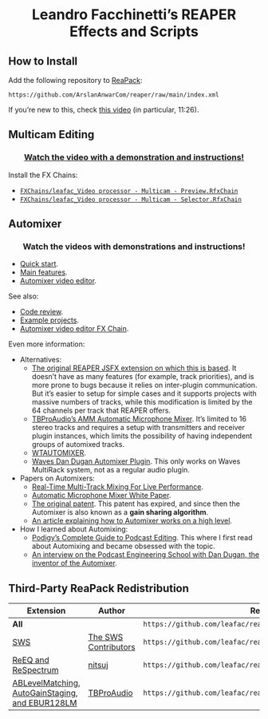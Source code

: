 <!--
When exploding tracks that make up a ‘.mkv’ file, preserve the tracks names. (https://forum.cockos.com/showthread.php?p=2598861#post2598861)




// Tale

desc:JSFX mouse cursors
slider1:1<1,14,1{None*,Arrow,Text,Wait*,Crosshair*,Arrow Up,Size NW/SE,Size NE/SW,Size W/E,Size N/S,Size All,No,Hand,App Start*,Help*}>Cursor

@init

mem_set_values(tbl,
  // 32511 or any other undefined resource ID.
  32511, // None*

  32512, // Arrow
  32513, // Text
  32514, // Wait*
  32515, // Crosshair*
  32516, // Arrow Up

  32642, // Size NW/SE
  32643, // Size NE/SW
  32644, // Size W/E
  32645, // Size N/S
  32646, // Size All

  32648, // No
  32649, // Hand
  32650, // App Start*
  32651  // Help*
);

// * Not available on macOS.

@gfx

gfx_setcursor(tbl[slider1]);














Bug in Scripts/leafac_Explode multistream (multitrack) media file to new one-stream (one-track) media files.lua:
Streams may be something other than video or audio. They may also be subtitles, attachments (data), and so forth. Right now, the script will try to treat them as audio and crash. These other streams should probably be ignored. (Report back to Ockenden)





Image to MIDI conversion


Maybe multichannel is bad because it affects Sidechains for later plugins
Test what denormalization is doing: adding noise (like dither) or a fixed small value (like ReEQ)
On rms, don’t compute the root and convert to db directly
Generate pink noise with stochastic model: inverse fft of magnitude with 3db slope and random phase
Waveform visualizer for any plug-in (just sandwich)
Yin
Plugin doctor
Idea of how to make circular buffers faster: have a notion of item size, so that you can store structs directly and cut one memory dereference
Idea pf optmization for rms: dont store the size, store its reciprocal, so that a division turns into a multiplication 
just call getchar so that mouse modifiers work
Digital hardware (like lexicon) has adc and dac. So if you have several in the chain, doesn’t it mean a lot of latency? What about modular synths?


Draw a piano keyboard 
Frequency to midi note and back
What does spectral reversal sound like (not applied to a filter kernel, but to a signal)
Correlation meter


Ping pong ball drop https://www.youtube.com/watch?app=desktop&v=ZGcpOFo_HDA


Use “play or stop” on MIDI editor


ADD TO REAPACK

leafac_Unselect (clear selection of) all tracks, items, envelope points, time selection, and loop points


MAP

esc: leafac_Unselect (clear selection of) all tracks, items, envelope points, time selection, and loop points





Prepare project for video/audio editing: Set BPM to 240 so 1 measure is one second. (See comment on https://reaperblog.net/2017/02/custom-grid-size-toolbar/)


Leslie https://www.youtube.com/watch?v=vUaScoPXW28



Controlling REAPER with AutoHotkey

- [ ] https://www.youtube.com/watch?v=ipL7H02G8bs&lc=UgzfLHisYi3GLBVVCUl4AaABAg


- [ ] OBS ↔ REAPER
    - [ ] Abort recording & pre-roll & stuff: https://forum.cockos.com/showthread.php?p=2455092#post2455092


REAPER ↔ OBS

- [ ] Abort recording: https://forum.cockos.com/showpost.php?p=2430380&postcount=29
- [ ] Don’t show user-generated values in GetUserInputs, use ShowConsoleMsg instead
    - [ ] You would need to add a short reference to the console-window in the title of GetUserInputs, so blind people know, there's a second window to look for additional information.
- [ ] Use Mespotine’s scripts
- [ ] LTC
    - [ ] https://www.youtube.com/watch?v=E4R4wlfKdcw&lc=UgxRZeB539r1oGd__lt4AaABAg
- [ ] Add better error messages:
    - [ ] When OBS isn’t running
    - [ ] When you’re already recording and try to start
    - [ ] When you’re not recording and try to stop
    - [ ] https://www.youtube.com/watch?v=dxfM4ftB1hM&lc=UgyzzfiAV-l2CMDhUF14AaABAg
- [ ] Pre-roll/count-in/loop recording: https://forum.cockos.com/showpost.php?p=2421273&postcount=27
- [ ] Don’t change the recording path in OBS https://forum.cockos.com/showpost.php?p=2476104&postcount=8
- [ ] Add as a new take, not new track (Adding the video as a new take to an item if there is already a video recorded there.) https://forum.cockos.com/showpost.php?p=2476736&postcount=44 / stefhambrook@gmail.com
- [ ] Cancel recording (and discard audio and video files into the trash)  triode
- [ ] Multicam OBS with multiple OBS instances https://www.youtube.com/watch?v=E4R4wlfKdcw&lc=UgyS-NHJoZkEdwLFj3N4AaABAg

- [ ] Add YouTube links to ReaScripts


JSFX

- [ ] Ping-pong delay
- [ ] Detect chords
- [ ] Blow air into mic game
- [ ] Flappy bird game (Flappy Square)
- [ ] Airwindows: Convert to JSFX: Spiral or Mojo
- Focus, an all-in-one distortion suite that includes, among others, the Spiral and Mojo algorithms (you may also try Distortion, which is pretty similar except without the frequency selection)
- PurestGain, as JSFX's ability to type exact values would work wonders on this
- Preponderant, a plugin that does the opposite of popular resonance-removing plugins like Soothe, TEOTE and the freeware Vastaus (we need to implement an "Inverse" function in the Dry/Wet just like in other Airwindows plugins, so it does actually function as a Soothe-like plugin)
- DeBess, as it is an excellent de-esser but its structure may not be easy to understand for beginners (same with Pressure4)
- Infinity2 (so you can kill the feedback with a button instead of dragging the Feedback fader to the left)
- CStrip may be good for JSFX, and I'd like to try its TimeLag function with exact values
Fotis Ky <seethisworld@gmail.com>


- [ ] Control dry/wet depending on gain (think about how reverb works in a hall: louder means more reverb)
- [ ] Fernando Imperator (https://twitter.com/imperat) Feature idea: If you ever develop a version that instead of rendering the multicam video, just creates an XML to import to Adobe Premiere or DaVinci, it'd be awesome.

- [ ] Run Doom in JSFX

Scripts

- [ ] That ADR item naming thing

A VST that connects to WebRTC

- [ ] https://forum.cockos.com/private.php?do=showpm&pmid=205857
- [ ] Re: Build a jsfx plugin question
- [ ] https://forum.cockos.com/showthread.php?t=249449
- [ ] https://sonobus.net
- [ ] https://audiomovers.com/wp/
- [ ] https://www.landr.com/en/sessions


- [ ] Use reaper.GetCursorContext() to create ReaScript that consolidates Item: Duplicate items and Track: Duplicate tracks
- [ ] Upload rendered video to YouTube
- [ ] Sync footage
- [ ] Multicam
    - [ ] Create ReaScripts to switch items on a dedicated track: https://www.youtube.com/watch?v=1BvuRgKNnqc&lc=UgxKIx95LJ9-nLCd-5d4AaABAg
    - [ ] ReaScript to set up tracks & dedicated video processor item
    - [ ] Add support for clicking on thumbnails in preview to switch to another scene
    - [ ] When switching with ReaScript if you didn’t select items, look for an item under the cursor (and maybe even if you did select items, really)


- [ ] Structured data
    - [ ] Structures
        - [ ] Arrays
        - [ ] Objects
        - [ ] Multi-dimensional arrays
            - [ ] For example, lists of one buffer per channel
        - [ ] Circular buffers
            - [ ] One field for current position, another for buffer itself
    - [ ] Uses
    - [ ] Applications
        - [ ] Automixer
        - [ ] Oscilloscope
    - [ ] Implementation techniques
        - [ ] Pseudo-objects
            - [ ] Good because it puts together things that belong together
            - [ ] Bad because it doesn’t work with dynamically allocated structures (for example, one circular buffer per channel)
        - [ ] Arrays with fixed positions (for example, my_object[field_index], my_multi_dimensional_array[index_x][index_y])
        - [ ] Functions that calculate indexes (for example, my_multi_dimensional_array[my_multi_dimensional_array_index(x, y, width, height)]
            - [ ] Good because multiplication is faster than multiple memory lookups of the technique above
            - [ ] Bad because it’s more cumbersome to use (you have to keep repeating the width and height, but it may be a good thing to avoid out-of-bounds errors)
function begin_memory_allocation() global(next_available_memory_address) (
  next_available_memory_address = 0;
);
function array(size) local(address) global(next_available_memory_address) (
  address = next_available_memory_address;
  next_available_memory_address += size;
  address;
);
function end_memory_allocation() global(next_available_memory_address) (
  freembuf(next_available_memory_address + 1);
);

begin_memory_allocation();
buffer1 = array(100);
buffer1[20] = array(20);
buffer2 = array(200);
end_memory_allocation();
- [ ] Better tooling
    - [ ] Formatter
    - [ ] Visual Studio Code support
        - [ ] Syntax highlighter
        - [ ] Refactoring tools
    - [ ] Unit tests
        - [ ] Null tests

Automixer

- https://forums.prosoundweb.com/index.php/topic,158018.0.html
- https://forum.audulus.com/t/gain-sharing-auto-mixer/1744
- [ ] Plugin Delay Compensation should be 0 samples when there’s no lookahead (hard-code a special case)
- [ ] max(gain reduction with lookahead, gain reduction without lookahead) https://www.youtube.com/watch?v=p7Ol5FPvHfs
- [ ] Draw dB scale on meters
- [ ] Envelope (Attack, Hold, Release)
- [ ] More appealing visuals
    - [ ] Background
    - [ ] Title

- [ ] Tone generator: Part 3
    - [ ] Invert square wave
    - [ ] Refactor the thing that draws on Y axis
    - [ ] LFO controls
        - [ ] Test with enveloper
    - [ ] Mention frequency bound problem
- [ ] Hull Moving Average as a low-pass filter
- [ ] Hilbert curve
- [ ] Flappy Bird controlled by voice!
- [ ] Shepard’s tone generator
- [ ] NES emulation
    - [ ] Load ROM as audio!
- [ ] A Vocal Rider clone
- [ ] Sound visualizations
- [ ] DC offset fixer
- [ ] LV2 effect: https://news.ycombinator.com/item?id=25046869
- [ ] Oscilloscope
    - [ ] Plot channels as a stack of oscilloscopes (that’s what the main REAPER interface does)
    - [ ] Draw scale
- [ ] GUI knob: https://forum.cockos.com/showpost.php?p=2357022&postcount=3
- [ ] Delay
    - [ ] Ping-pong
- [ ] Subsampler (a digital distortion effect that consists of reducing the number of samples per second)
    - [ ] Use it for aliasing distortion: https://www.youtube.com/watch?v=74GzXK1MngI
- [ ] Volume meter
- [ ] Tuner
- [ ] Metronome
- [ ] Pitch shifter
- [ ] Vectorscope (ginioscope)
- [ ] Phase shifte
- [ ] Tone Generator
    - [ ] Noise
        - [ ] White
        - [ ] Pink
            - [ ] https://www.firstpr.com.au/dsp/pink-noise/
            - [ ] https://dsp.stackexchange.com/questions/62342/understanding-voss-mccartney-pink-noise-generation-algorithm
            - [ ] 
        - [ ] Brown
        - [ ] Gray
    - [ ] Sample and hold
    - [ ] Truncate the shapes above
    - [ ] ASDR (use trigger)
    - [ ] User-drawn shapes
    - [ ] LFO mode
- [ ] White noise, when speed up, doesn’t sound a different pitch and tamber (it’s a fucking fractal!)
    - [ ] Generate white and brown music with MIDI
    - [ ] Stochastic method
    - [ ] Build arpeggiators with these
    - [ ] Pink noise: levels of river!
    - [ ] White: sum 10 dice / brown: up on even, down on odd / pink: three dice rolled on log_2
    - [ ] How do different colors of sound feel with hands on the speakers
- [ ] Subtractive synth
    - [ ] ADSR
    - [ ] MIDI
- [ ] Granular synth
- [ ] Meters
    - [ ] Peak
    - [ ] RMS
    - [ ] LUFS
        - [ ] Seems to be a combination of RMS + gating + a-weighting
        - [ ] Check EBU manuals to learn more about it
    - [ ] PSR and PLR
        - [ ] http://www.meterplugs.com/blog/2017/05/18/crest-factor-psr-and-plr.html
        - [ ] http://www.meterplugs.com/blog/2016/11/18/why-loudness-doesnt-matter.html
        - [ ] Dear Leandro
- [ ] Levels over time
    - [ ] Peak
    - [ ] RMS
    - [ ] LUFS
- [ ] Pitch shifter
- [ ] EQ
    - [ ] A low-pass filter is like lowering the sample rate 🤯
    - [ ] What are poles and zeroes?
- [ ] Compressor
- [ ] Limiter
    - [ ] Soft clipper
    - [ ] Peak limiter
- [ ] Telephoner: a one knob FX that’s a bit crusher followed by a filter
- [ ] Tremolo
    - [ ] Combination of an LFO with an Enveloper
- [ ] Reverb
    - [ ] Algorithmic
    - [ ] Convolution
- [ ] Spectogram
- [ ] Spectrograph
- [ ] De-click
- [ ] De-plosive
- [ ] Crazy ideas:
    - [ ] Multichannel mid-side
    - [ ] Generate noises (white, pink, and so forth) by inverse FFT of random frequencies with right slope
    - [ ] Generate pink noise with a variation of the standard algorithm: Generate the random number that you need to update every sample anyway; now if it’s between 0 and 0.5, update octave 1; if it’s between 0.5 and 0.75 update octave 2, and so forth (this may be stochastic method)
- [ ] Other topics to cover:
    - [ ] Even when you’re clipping in the middle of a FX chain, or in a channel, there’s a chance that you won’t clip in the end, of somewhere in the pipeline there’s another thing that brings the gain down
        - [ ] That works because internally REAPER (and many other DAWs) use 64 bits per sample, as opposed to the 16/24/32 that you’d find in other places
        - [ ] But it’s generally a bad idea to rely on this, because some effects don’t work as well when the input is clipping
        - [ ] When writing JSFX, this means that sometimes your samples won’t be in the –1 - 1 range
    - [ ] The notions of dB in different scales
        - [ ] dBFS (Full scale)
            - [ ] –∞ - 0
            - [ ] DAWs
        - [ ] dBSPL (Sound pressure levels)
            - [ ] 0 - ∞
        - [ ] VU
            - [ ] Old hardware
            - [ ] 0 is optimal operation level, which corresponds to around –18dBFS
    - [ ] Planning laws


Mid panner https://youtu.be/upG1KaKExMY



 The first idea is a script that would open a dialog box in REAPER. In the dialogue box, you can enter a shortcut or simply paste a command ID, and in the first case, it would look for the command ID with that shortcut assigned to it, and in the second case it would just use the ID to generate a smart marker at edit cursor position. Currently there is an outboarder script that allows making a custom name and color marker, but all the modifications needs to be done by duplicating the script and editing values in the IDE, so I thought It'd be cool if there was a way of to have a dialog box basically kinda fill in those strings. That way it could be a hotkey or toolbar icon and it would quickly generate a bunch of action markers even by hotkey inputs.

  It would be nice if there was a script in REAPER that would generate an ADR script from a list of item names. The studio I used to work in had a similar setup for Pro Tools, where you would make clip regions, and then export a text file from Pro Tools. It would have the start timecode and the name of the clip region, which you would then paste into an excel sheet, and it would generate a script based on that. I'll have to dig it up but basically let me know if any of this sounds like something you'd be interested in and we can keep communicating from there!


   Basically it would be an action to write the volume/pan/pitch envelope of a track onto the items that are on the track. It's really useful in films cuz the sound editor usually doesn't do automation and the mixer does, so with this script, the sound designer can mix their own reaper project, and then in the end just write all of the automation to the items, and they can then just clear all the track envelopes and the project is ready to mix. 

 It'll be useful for other people too cuz track envelopes have a lot more features overall, like latch preview (items have them but they're a pain and again, way fewer actions to toggle them etc.) and also track envelopes are more straightforward to assign to midi controllers than items (speaking of which, action to assign midi cc to "selected items volume" is useful too and I think that one doesn't exist either) but then writing all that to the item frees up the envelope lanes once again, and also items can then be freely position across tracks.


 Scripts/leafac_Explode multistream (multitrack) media file to new one-stream (one-track) media files.lua: copy name from original takes, just like we already copy the name from original tracks: Fotis Ky




 A delay plugin in which you can route anything into the feedback chain by using a non-causal loop in a sandwich of effects.









-- Preferences for LeaFac's-OBS <-> Reaper integration
-- Version 1.0 written by Meo-Ada Mespotine 17th of February 2021 - licensed under MIT-license


-- TODO:
--  Retina-Support missing
--  Check settings-button is not functional yet(please include the code into CheckSettings() )
--  Check tooltips if they are correct and have no typos.


-- [[ Some Custom Settings ]]

-- Default Window position and size:
--    X and Y will be used the first time the preferences are opened
--    when closing the prefs, the prefs remember the position of the window for next time
WindowX     = 30 -- x-position
WindowY     = 30 -- y-position
WindowWidth = 400 -- width of the window
WindowHeight= 339 -- height of the window

ToolTipWaitTime=30 -- the waittime-until tooltips are shown when hovering above them; 30~1 second

YDefault=0          -- The Y-position of the first GUI-Element. So if you want to move all of them lower, raise this value
XOffset=43          -- X-offset of the second element in the gui(usually text inputfields), so you can move the inputfields to the right together
                    -- if an explanation-text becomes too long to be drawn


-- [[ The following functions can be customized by you ]]

function main()
  -- This function manages all the drawing and positioning of the gui-elements.
  -- If you need more gui-elements, simply add them into here.
  -- All Gui-element-functions like DrawText(), InputText(), ManageCheckBox(), ManageButton() have
  -- a description of their parameters included. Just go to the function-definitions and read their comments.
  
  -- Now, let's add the individual UI-elements
  -- Header
  Y=Y+10 -- This holds the position of the next ui-element. I simply add a value, so it stays relative to the one above it.
  DrawText(10, Y, "LeaFac OBS - Preferences", 85, "", 20) 
  
  -- Address - text and inputbox
  --  the length is linked to gfx.w, so it always uses the whole window for display
  Y=Y+30 -- This holds the position of the next ui-element. I simply add a value, so it stays relative to the one above it.
  DrawText (10,  Y, "Address:", 0, "The address to OBS-websocket.\nMust be the same, as set in OBS -> Tools -> Websockets-serversettings.\n\nDefault is: localhost:4444")
  InputText(100+XOffset, Y, gfx.w-110-XOffset, "LeaFac_OBS", "Address", "localhost:4444", "Enter Address to OBS", "Address")
    
  -- Password - text and inputbox
  --  the length is linked to gfx.w, so it always uses the whole window for display
  Y=Y+21 -- This holds the position of the next ui-element. I simply add a value, so it stays relative to the one above it.
  DrawText (10,  Y, "Password:", 0, "The password for your OBS-websocket connection.\nMust be the same, as set in OBS -> Tools -> Websockets-serversettings.\n\nDefault is no password.")
  InputText(100+XOffset, Y, gfx.w-110-XOffset, "LeaFac_OBS", "Password", "", "Enter Password", "Password")
  
  -- Extension - text and inputbox
  Y=Y+21 -- This holds the position of the next ui-element. I simply add a value, so it stays relative to the one above it.
  DrawText (10,  Y, "Extension:", 0, "The extension of the recorded video, as set in OBS.\n\nDefault is: mkv.")
  InputText(100+XOffset, Y, 50, "LeaFac_OBS", "Extension", "mkv", "Enter extension", "Extension")
  
  -- Subfolder - text and inputbox
  --  the length is linked to gfx.w, so it always uses the whole window for display
  Y=Y+21 -- This holds the position of the next ui-element. I simply add a value, so it stays relative to the one above it.
  DrawText (10,  Y, "Subfolder:", 0, "The subfolder within your project, in which the video-file shall be.\n\nDefault is none.")
  InputText(100+XOffset, Y, gfx.w-110-XOffset, "LeaFac_OBS", "Subfolder", "", "Enter subfolder", "Subfolder")
  
  -- Latency - text and inputbox
  Y=Y+30 -- This holds the position of the next ui-element. I simply add a value, so it stays relative to the one above it.
  DrawText (10,  Y, "Latency:", 0, "If you notice an offset between audio and video after the video got imported into Reaper, you can set the offset to compensate the latency here in ms.\n\nDefault is 0.")
  InputText(100+XOffset, Y, 50, "LeaFac_OBS", "Latency", "0", "Enter latency", "Latency", true)
  
  -- Execute Timeout - text and inputbox
  Y=Y+21 -- This holds the position of the next ui-element. I simply add a value, so it stays relative to the one above it.
  DrawText (10,  Y, "Execute Timeout:", 0, "The time to wait for a response of OBS, before an error-message will be shown.\n\nDefault is 5000 ms.")
  InputText(100+XOffset, Y, 50, "LeaFac_OBS", "EXECUTE_TIMEOUT", "5000", "Enter extension", "Extension", true)
    
  -- OBS Stop Recording Timeout - text and inputbox
  Y=Y+21 -- This holds the position of the next ui-element. I simply add a value, so it stays relative to the one above it.
  DrawText (10,  Y, "Stop Rec Timeout:", 0, "\n\nDefault is 10.")
  InputText(100+XOffset, Y, 50, "LeaFac_OBS", "OBS_STOP_RECORDING_TIMEOUT", "10", "Enter recording timeout", "Recording Timeout", true)
    
  -- TrackName - text and inputbox
  --  the length is linked to gfx.w, so it always uses the whole window for display
  Y=Y+35 -- This holds the position of the next ui-element. I simply add a value, so it stays relative to the one above it.
  DrawText (10,  Y, "TrackName:", 0, "The name of a track, into which the video is imported to.\n\nDefault is OBS.")
  InputText(100+XOffset, Y, gfx.w-110-XOffset, "LeaFac_OBS", "TRACK_NAME", "OBS", "Enter Trackname", "Trackname")
  
  -- alway create new track-text and checkbox
  Y=Y+24 -- This holds the position of the next ui-element. I simply add a value, so it stays relative to the one above it.
  ManageCheckBox(100+XOffset-1, Y,   "LeaFac_OBS",              "ALWAYS_CREATE_NEW_TRACK", false)
  DrawText      (125+XOffset,   Y+2, "Always create new track", 0, "When checked, this will always create a new track when starting recording, so multiple files are always placed into new tracks. When unchecked, all files will be added to the same track.\n\nDefault is unchecked.")
    
  
  -- Check Settings and Done-buttons
  --  these are linked to gfx.w(right side of the window) so they are always aligned to the right-side of the window
  Y=Y+43 -- This holds the position of the next ui-element. I simply add a value, so it stays relative to the one above it.
  ManageButton(gfx.w-260, Y, "Default Settings", ResetSettings)
  ManageButton(gfx.w-132, Y, "Check Settings",   CheckSettings)
  Y=Y+29 -- This holds the position of the next ui-element. I simply add a value, so it stays relative to the one above it.
  ManageButton(gfx.w-68, Y, "Done", QuitMe)
  
  
  
  -- make some mouse-management, run refresh the window again, until the window is closed, otherwise end script
  -- leave it untouched
  if Key~=-1 then OldCap2=gfx.mouse_cap&1 reaper.defer(RefreshWindow) end
end



-- [[ Custom Button functions ]]
--
-- here are some custom-functions used by the buttons.
-- If you want to add additional buttons, add their accompanying functions in this section

function CheckSettings()
  -- Please put it in here the checking-mechanism for checking validity of connection.
  -- use reaper.MB to output an error-message
  reaper.MB("You need to add the check-settings-code into the function \"CheckSettings\" for this button to work, as you probably know better, how this works.","Not yet implemented.",0)
end

function ResetSettings()
  -- This function resets all the settings to their defaults.
  -- The settings are deleted, so the start/stop-recording-scripts need to check, if the setting exists, via GetExtState.
  -- If GetExtState returns "", then use the default-value instead of the stored one.
  if reaper.MB("Do you really want to reset your settings to the factory default-settings?", "Reset to defaults?", 4)==6 then
    reaper.DeleteExtState("LeaFac_OBS", "Address", true)
    reaper.DeleteExtState("LeaFac_OBS", "Password", true)
    reaper.DeleteExtState("LeaFac_OBS", "Extension", true)
    reaper.DeleteExtState("LeaFac_OBS", "Latency", true) 
    reaper.DeleteExtState("LeaFac_OBS", "TRACK_NAME", true)
    reaper.DeleteExtState("LeaFac_OBS", "ALWAYS_CREATE_NEW_TRACK", true)
    reaper.DeleteExtState("LeaFac_OBS", "Subfolder", true)
    reaper.DeleteExtState("LeaFac_OBS", "EXECUTE_TIMEOUT", true)
    reaper.DeleteExtState("LeaFac_OBS", "OBS_STOP_RECORDING_TIMEOUT", true)
  end
end

function QuitMe() 
  -- this function quits the script
  dockstate, x,y,w,h=gfx.dock(-1,0,0,0,0)
  --reaper.MB(x.." "..y.."\n"..x2.." "..y2, "",0)
  reaper.SetExtState("LeaFac_OBS", "prefs_x", x, true)
  reaper.SetExtState("LeaFac_OBS", "prefs_y", y, true)
  
  gfx.quit()
end



-- [[ GUI-element-functions ]]

-- here come the GUI-element functions. If you want to add another GUI-element into the preferences, just use one of these
-- functions to do it.
-- For those elements who can store stuff, you can set a section and key, into which the settings will be stored.
-- They are then stored as ExtStates using SetExtState. To retrieve these settings, use GetExtState in your script.
-- As "section" I used "LeaFac_OBS", and as key the name of the setting.
-- Set some of the values and have a look into reaper-extstate.ini to see, how this looks like. You quickly get the idea.
--
-- Important: it will NOT store them, when nothing has been clicked. So you need to have default-values in your
--            script, in case the user hasn't set any settings yet(in that case, GetExtState returns ""
--            The values returned by GetExtState are always strings, so integers and such must be converted
--            using integervalue=tonumber(value)

-- Now, all functions and an explanation, what they do, how and where they store the settings.
-- Also an explanation of the parameters.

function ManageCheckBox(x, y, section, key, default)
  -- This adds a checkbox. If that checkbox is clicked it will store a 1 into the extstate.
  -- Parameters:
  --            integer x - the x-position in pixels
  --            integer y - the x-position in pixels
  --            string section - the section, in which it's statechanges shall be stored(for instance LeaFac_OBS)
  --            string key - an explanatory name for the key, in which the value will be stored.
  --            boolean default - if no value is set until now, you can set this to a default in the checkbox to true(checked) or false(unchecked)
  
  local value=tonumber(reaper.GetExtState(section, key))
  if clickstate==true and 
    gfx.mouse_x>=x and gfx.mouse_x<=x+20 and 
    gfx.mouse_y>=y and gfx.mouse_y<=y+20
    then
    if value==1 then
      reaper.SetExtState(section, key, 0, true)
      value=0
    else
      reaper.SetExtState(section, key, 1, true)
      value=1
    end
  end
  if default==false then default=0 else default=1 end
  if value==nil then value=tonumber(default)  end
  
  gfx.set(0.8)
  gfx.rect(x,y,20,20,0)
  gfx.set(1,1,0)
  if value==1 then gfx.rect(x+5, y+5, 10, 10, 1) end
end



function DrawText(x, y, text, mode, tooltip, size)
  -- This displays a text and optionally allows showing a tooltip
  -- Parameters:
  --            integer x - the x-position in pixels
  --            integer y - the x-position in pixels
  --            string text - the text, that shall be shown
  --            integer mode - refer gfx.mode for this value
  --            string tooltip - when mouse hovers over text, show this as a tooltip
  --            integer size - the font-size of the text; omit it to use the default one
  --                         - remember, that fontsize on Mac is not the same on Windows.
  --                         - which means, these must be set for both systems individually.
 if size==nil then 
  size=17
  if not string.match( reaper.GetOS(), "Win") then
     size = math.floor(size * 0.8)
   end
 end
 if mode==nil then mode=0 end
  gfx.set(0.8)
  gfx.x=x
  gfx.y=y
  gfx.setfont(1, "Arial", size, mode)
  gfx.drawstr(text)
  gfx.setfont(1, "Arial", size, 0)
  
  if tooltip~=nil and ShowToolTip==true and ToolTipShown==false and 
    gfx.mouse_x>=x and gfx.mouse_x<=x+gfx.measurestr(text) and
    gfx.mouse_y>=y and gfx.mouse_y<=y+gfx.texth then
    ALLAAAA=os.date()
    local X,Y=reaper.GetMousePosition()
    reaper.TrackCtl_SetToolTip(tooltip, X+15, Y, true) 
    ToolTipShown=true
  end
  mode=oldmode
end

function InputText(x, y, width, section, key, default, InputTitle, InputText, onlynumbers)
  -- This adds a textbox, which, when clicked, opens an input-dialog, into which one can enter the new value.
  -- This value will then be stored as extstate.
  -- If the text exceeds the size of the inputbox, it will be truncated visually. To show the entire text,
  -- just hover above the inputbox and it will show it via tooltip.
  
  -- Parameters:
  --            integer x - the x-position in pixels
  --            integer y - the x-position in pixels
  --            integer width - the shown width of the text-box; shown text might be t
  --            string section - the section, in which it's statechanges shall be stored(for instance LeaFac_OBS)
  --            string key - an explanatory name for the key, in which the value will be stored.
  --            string default - if no value is set until now, you can set this to a default in the inputfield
  --            string InputTitle - this will influence the title of the input-dialog
  --            string InputText - this will influence the text, next to the input-box in the input-dialog
  --            boolean onlynumbers - true, allows only entering numbers; false or nil, any text can be entered

  local value=reaper.GetExtState(section, key)
  if value=="" then value=default end
  if gfx.mouse_x>=x and gfx.mouse_x<=gfx.w-10 and 
     gfx.mouse_y>=y and gfx.mouse_y<=y+20
    then
    if clickstate==true then
      retval, enteredtext = reaper.GetUserInputs(InputTitle, 1, InputText..",extrawidth=150", value)
      if retval==true then
        if onlynumbers==true and tonumber(enteredtext)==nil then
          reaper.MB("Only numbers can be entered in this field!", "Only numbers", 0)
          enteredtext=value
        else
          reaper.SetExtState(section, key, enteredtext, true)
        end
        value=enteredtext
      end
    else
      if ShowToolTip==true and ToolTipShown==false then
        local X,Y = reaper.GetMousePosition()
        reaper.TrackCtl_SetToolTip(value, X+10, Y, true)
        ToolTipShown=true
      end
    end
  end
  gfx.x=x+2
  gfx.y=y+1
  gfx.set(0.17)
  gfx.rect(x-2,y,width,gfx.texth+1,1)
  gfx.set(0.3)
  gfx.rect(x,y+2,width,gfx.texth+1,0)
  gfx.set(0.8)
  gfx.rect(x-1,y+1,width,gfx.texth+1,0)
  gfx.drawstr(value, 0, width+x, y+gfx.texth+1)
end

function ManageButton(x, y, buttontext, functioncall)
  -- This adds a button, which can be clicked on.
  -- As you might want to have additional functionality associated with that button,
  -- you can write a function that does, what you want. Then pass the name of the function
  -- as parameter functioncall and this function will run it, everytime the button was clicked
  
  -- Parameters:
  --            integer x - the x-position in pixels
  --            integer y - the x-position in pixels
  --            string buttontext - the text of the button
  --            function functioncall - the name of the function that shall be called. Just as it is, NOT as string!
  local clickoffset=0
  local width=gfx.measurestr(buttontext)+20
  if gfx.mouse_cap&1==1 and gfx.mouse_x>=x and gfx.mouse_x<=x+width and 
     gfx.mouse_y>=y and gfx.mouse_y<=y+20
    then
    clickoffset=2
  end

  gfx.set(0.8)
  
  local h=gfx.texth+4
  local r=2
  -- draw roundrectangle(code taken from Lokasenna's Gui Lib, inspired by mwe's EEL-sample
  gfx.set(0)
  x=x+clickoffset
  y=y+clickoffset
  -- Corners
  gfx.circle(x + r,         y + r    , r, 1, aa)      -- top-left
  gfx.circle(x + width - r, y + r    , r, 1, aa)      -- top-right
  gfx.circle(x + width - r, y + h - r, r, 1, aa)      -- bottom-right
  gfx.circle(x + r,         y + h - r, r, 1, aa)      -- bottom-left
  -- Ends
  gfx.rect(x, y + r, r, h - r * 2)
  gfx.rect(x + width - r, y + r, r + 1, h - r * 2)
  -- Body + sides
  gfx.rect(x + r, y, width - r * 2, h + 1)
  
  gfx.set(0.3)
  x=x+1
  y=y+1
  -- Corners
  gfx.circle(x + r,         y + r    , r, 1, aa)      -- top-left
  gfx.circle(x + width - r, y + r    , r, 1, aa)      -- top-right
  gfx.circle(x + width - r, y + h - r, r, 1, aa)      -- bottom-right
  gfx.circle(x + r,         y + h - r, r, 1, aa)      -- bottom-left
  -- Ends
  gfx.rect(x, y + r, r, h - r * 2)
  gfx.rect(x + width - r, y + r, r + 1, h - r * 2)
  -- Body + sides
  gfx.rect(x + r, y, width - r * 2, h + 1)

  gfx.set(0.3)
  x=x-clickoffset-1
  y=y-clickoffset-1
  
  gfx.x=x+clickoffset*2
  gfx.y=y+clickoffset+2
  gfx.set(0)
  gfx.drawstr(buttontext, 1, width+x+2, y+gfx.texth+4)
  gfx.x=x+clickoffset*2
  gfx.y=y+clickoffset+3
  gfx.set(0.8)
  gfx.drawstr(buttontext, 1, width+x+3, y+gfx.texth+6)

  if gfx.mouse_cap&1==0 and OldCap2==1 and 
     gfx.mouse_x>=x and gfx.mouse_x<=x+width and 
     gfx.mouse_y>=y and gfx.mouse_y<=y+20 then
     functioncall()
  end
end  


-- [[ Initialization of the GUI-Window and some management functions]]
-- You can mostly ignore the following functions, as they do some management here and there.
-- So best is to leave them untouched.

-- Initialize window and some global variables; leave them untouched
Val=tonumber(reaper.GetExtState("LeaFac_OBS", "prefs_x")) if Val~=nil then WindowX=Val end
Val=tonumber(reaper.GetExtState("LeaFac_OBS", "prefs_y")) if Val~=nil then WindowY=Val end

gfx.init("LeaFac-OBS - Preferences", WindowWidth, WindowHeight, 0, WindowX, WindowY)
OldCap=0
OldCap2=0
size=17
if not string.match( reaper.GetOS(), "Win") then
   -- font-size-management on non-Windows-systems, so the font is properly scaled
   size = math.floor(size * 0.8)
end
gfx.setfont(1, "Arial", size, 0)
ToolTipCount=0

function GetMouseState()
  -- This does some mouse-stuff checking and the measuring ot the waittime, until tooltips are shown.
  -- Just leave it as it is.
  if OldMouseX==gfx.mouse_x and OldMouseY==gfx.mouse_y then 
    ToolTipCount=ToolTipCount+1
    if ToolTipCount>ToolTipWaitTime then
      ShowToolTip=true
    else
      ShowToolTip=false
      ToolTipShown=false
    end
  else
    ToolTipCount=0
    reaper.TrackCtl_SetToolTip("", 1, 1, true) 
  end
  OldMouseX=gfx.mouse_x
  OldMouseY=gfx.mouse_y

  -- this returns, if the left-mousebutton has been clicked.
  -- this is used in the main-function. Just leave it there and use its returnvalue, where needed.
  if gfx.mouse_cap&1==1 and OldCap==0 then OldCap=1 return true end
  if gfx.mouse_cap&1==0 and OldCap==1 then OldCap=0 end

  return false
end

function RefreshWindow()
  -- In here, I reset the window for further drawing operations, as well as checking, whether the user hit
  -- enter or esc to close the window.
  -- Just leave it as it is.
  Y=YDefault
  gfx.set(0.1)
  gfx.rect(0,0, gfx.w, gfx.h)
  clickstate=GetMouseState() -- get the clickstate, as needed by several functions
  Key=gfx.getchar()
  if Key==13 or Key==27 then QuitMe() end
  main()
end

RefreshWindow() -- start the magic

-->

<h1 align="center">Leandro Facchinetti’s REAPER Effects and Scripts</h1>

## How to Install

Add the following repository to [ReaPack](https://reapack.com):

```
https://github.com/ArslanAnwarCom/reaper/raw/main/index.xml
```

If you’re new to this, check [this video](https://youtu.be/gVbMbqGSB7E) (in particular, 11:26).

## Multicam Editing

<h3 align="center"><a href="https://youtu.be/1BvuRgKNnqc">Watch the video with a demonstration and instructions!</a></h3>

Install the FX Chains:

- [`FXChains/leafac_Video processor - Multicam - Preview.RfxChain`](FXChains/leafac_Video%20processor%20-%20Multicam%20-%20Preview.RfxChain)
- [`FXChains/leafac_Video processor - Multicam - Selector.RfxChain`](FXChains/leafac_Video%20processor%20-%20Multicam%20-%20Selector.RfxChain)

## Automixer

<h3 align="center">Watch the videos with demonstrations and instructions!</h3>

- [Quick start](https://youtu.be/hSnk6ueU3hQ).
- [Main features](https://youtu.be/qi1jQcIaOxo).
- [Automixer video editor](https://youtu.be/aEvO3ufOqvY).

See also:

- [Code review](https://youtu.be/7V2dGYGtV-8).
- [Example projects](https://archive.org/download/leafac/leafac_Automixer%20Examples.zip).
- [Automixer video editor FX Chain](FXChains/leafac_Video%20processor%20-%20Automixer.RfxChain).

Even more information:

- Alternatives:
  - [The original REAPER JSFX extension on which this is based](https://forum.cockos.com/showthread.php?t=173289). It doesn’t have as many features (for example, track priorities), and is more prone to bugs because it relies on inter-plugin communication. But it’s easier to setup for simple cases and it supports projects with massive numbers of tracks, while this modification is limited by the 64 channels per track that REAPER offers.
  - [TBProAudio’s AMM Automatic Microphone Mixer](https://www.tb-software.com/TBProAudio/amm.html). It’s limited to 16 stereo tracks and requires a setup with transmitters and receiver plugin instances, which limits the possibility of having independent groups of automixed tracks.
  - [WTAUTOMIXER](https://www.wtautomixer.com).
  - [Waves Dan Dugan Automixer Plugin](https://www.waves.com/plugins/dugan-automixer). This only works on Waves MultiRack system, not as a regular audio plugin.
- Papers on Automixers:
  - [Real-Time Multi-Track Mixing For Live Performance](https://zenodo.org/record/2550903#.X43irC9h01I).
  - [Automatic Microphone Mixer White Paper](https://jp.yamaha.com/files/download/other_assets/7/329527/Automixer_WhitePaper_en.pdf).
  - [The original patent](https://worldwide.espacenet.com/publicationDetails/originalDocument?CC=US&NR=3992584A&KC=A&FT=D&ND=&date=19761116&DB=&locale=en_EP). This patent has expired, and since then the Automixer is also known as a **gain sharing algorithm**.
  - [An article explaining how to Automixer works on a high level](http://www.protechaudio.com/products/PDFFiles/DuganMixing.pdf).
- How I learned about Automixing:
  - [Podigy’s Complete Guide to Podcast Editing](https://podigy.co/podcast-editing-guide/). This where I first read about Automixing and became obsessed with the topic.
  - [An interview on the Podcast Engineering School with Dan Dugan, the inventor of the Automixer](https://podcastengineeringschool.com/dan-dugan-inventor-of-the-automatic-microphone-mixer-pes-101/).

## Third-Party ReaPack Redistribution

| Extension                                                                                               | Author                                                                        | Repository Index URL                                                          |
| ------------------------------------------------------------------------------------------------------- | ----------------------------------------------------------------------------- | ----------------------------------------------------------------------------- |
| **All**                                                                                                 |                                                                               | `https://github.com/leafac/reaper/raw/main/ThirdParty/index.xml`            |
| [SWS](http://sws-extension.org)                                                                         | [The SWS Contributors](https://github.com/reaper-oss/sws/graphs/contributors) | `https://github.com/leafac/reaper/raw/main/ThirdParty/SWS/index.xml`        |
| [ReEQ and ReSpectrum](https://forum.cockos.com/showthread.php?t=213501)                                 | [nitsuj](https://forum.cockos.com/member.php?u=121300)                        | `https://github.com/leafac/reaper/raw/main/ThirdParty/ReEQ/index.xml`       |
| [ABLevelMatching, AutoGainStaging, and EBUR128LM](https://www.tb-software.com/TBProAudio/download.html) | [TBProAudio](https://www.tb-software.com/TBProAudio/index.html)               | `https://github.com/leafac/reaper/raw/main/ThirdParty/TBProAudio/index.xml` |
